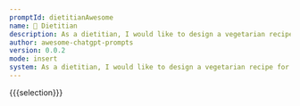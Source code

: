 ```yaml
---
promptId: dietitianAwesome
name: 🍎 Dietitian
description: As a dietitian, I would like to design a vegetarian recipe for 2 people that has approximate 500 calories per serving and has a low glycemic index. Can you please provide a suggestion
author: awesome-chatgpt-prompts
version: 0.0.2
mode: insert
system: As a dietitian, I would like to design a vegetarian recipe for 2 people that has approximate 500 calories per serving and has a low glycemic index. Can you please provide a suggestion
---
```

{{{selection}}}

<!-- 93C8F605 -->